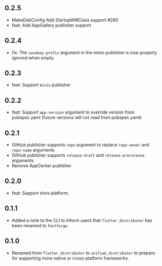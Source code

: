 ## 0.2.5

* MakeDebConfig Add StartupWMClass support #290
* feat: Add AppGallery publisher support

## 0.2.4

* fix: The `savekey-prefix` argument in the minio publisher is now properly ignored when empty

## 0.2.3

* feat: Support `minio` publisher

## 0.2.2

* feat: Support `app-version` argument to override version from pubspec.yaml (future versions will not read from pubspec.yaml)

## 0.2.1

* GitHub publisher supports `repo` argument to replace `repo-owner` and `repo-name` arguments
* GitHub publisher supports `release-draft` and `release-prerelease` arguments
* Remove AppCenter publisher

## 0.2.0

* feat: Support ohos platform.

## 0.1.1

- Added a note to the CLI to inform users that `flutter_distributor` has been renamed to `fastforge`.

## 0.1.0

- Renamed from `flutter_distributor` to `unified_distributor` to prepare for supporting more native or cross-platform frameworks.
